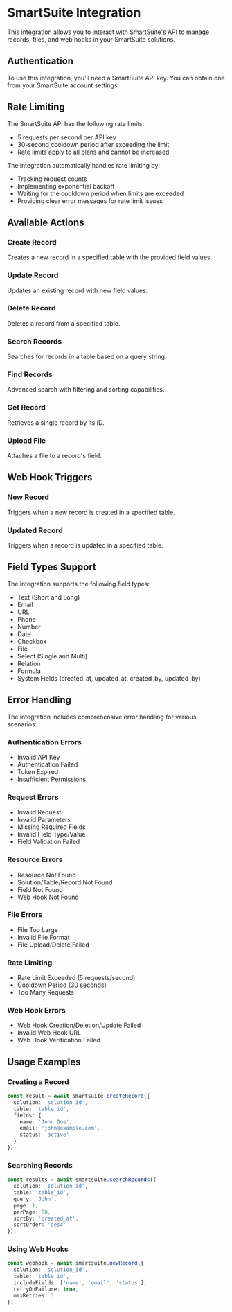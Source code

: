 # SmartSuite Integration

This integration allows you to interact with SmartSuite's API to manage records, files, and web hooks in your SmartSuite solutions.

## Authentication

To use this integration, you'll need a SmartSuite API key. You can obtain one from your SmartSuite account settings.

## Rate Limiting

The SmartSuite API has the following rate limits:
- 5 requests per second per API key
- 30-second cooldown period after exceeding the limit
- Rate limits apply to all plans and cannot be increased

The integration automatically handles rate limiting by:
- Tracking request counts
- Implementing exponential backoff
- Waiting for the cooldown period when limits are exceeded
- Providing clear error messages for rate limit issues

## Available Actions

### Create Record
Creates a new record in a specified table with the provided field values.

### Update Record
Updates an existing record with new field values.

### Delete Record
Deletes a record from a specified table.

### Search Records
Searches for records in a table based on a query string.

### Find Records
Advanced search with filtering and sorting capabilities.

### Get Record
Retrieves a single record by its ID.

### Upload File
Attaches a file to a record's field.

## Web Hook Triggers

### New Record
Triggers when a new record is created in a specified table.

### Updated Record
Triggers when a record is updated in a specified table.

## Field Types Support

The integration supports the following field types:

- Text (Short and Long)
- Email
- URL
- Phone
- Number
- Date
- Checkbox
- File
- Select (Single and Multi)
- Relation
- Formula
- System Fields (created_at, updated_at, created_by, updated_by)

## Error Handling

The integration includes comprehensive error handling for various scenarios:

### Authentication Errors
- Invalid API Key
- Authentication Failed
- Token Expired
- Insufficient Permissions

### Request Errors
- Invalid Request
- Invalid Parameters
- Missing Required Fields
- Invalid Field Type/Value
- Field Validation Failed

### Resource Errors
- Resource Not Found
- Solution/Table/Record Not Found
- Field Not Found
- Web Hook Not Found

### File Errors
- File Too Large
- Invalid File Format
- File Upload/Delete Failed

### Rate Limiting
- Rate Limit Exceeded (5 requests/second)
- Cooldown Period (30 seconds)
- Too Many Requests

### Web Hook Errors
- Web Hook Creation/Deletion/Update Failed
- Invalid Web Hook URL
- Web Hook Verification Failed

## Usage Examples

### Creating a Record
```typescript
const result = await smartsuite.createRecord({
  solution: 'solution_id',
  table: 'table_id',
  fields: {
    name: 'John Doe',
    email: 'john@example.com',
    status: 'active'
  }
});
```

### Searching Records
```typescript
const results = await smartsuite.searchRecords({
  solution: 'solution_id',
  table: 'table_id',
  query: 'John',
  page: 1,
  perPage: 50,
  sortBy: 'created_at',
  sortOrder: 'desc'
});
```

### Using Web Hooks
```typescript
const webhook = await smartsuite.newRecord({
  solution: 'solution_id',
  table: 'table_id',
  includeFields: ['name', 'email', 'status'],
  retryOnFailure: true,
  maxRetries: 3
});
```
